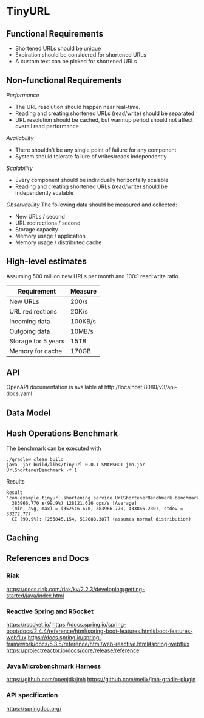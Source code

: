 # TinyURL

## Functional Requirements
* Shortened URLs should be unique
* Expiration should be considered for shortened URLs
* A custom text can be picked for shortened URLs

## Non-functional Requirements
_Performance_
* The URL resolution should happen near real-time.
* Reading and creating shortened URLs (read/write) should be separated
* URL resolution should be cached, but warmup period should not affect overall read performance

_Availability_
* There shouldn't be any single point of failure for any component
* System should tolerate failure of writes/reads independently

_Scalability_
* Every component should be individually horizontally scalable
* Reading and creating shortened URLs (read/write) should be independently scalable

_Observability_
The following data should be measured and collected:
- New URLs / second
- URL redirections / second
- Storage capacity
- Memory usage / application
- Memory usage / distributed cache

## High-level estimates

Assuming 500 million new URLs per month and 100:1 read:write ratio.

|   Requirement  | Measure    |
| --- | --- |
|New URLs|	200/s|
|URL redirections|	20K/s|
|Incoming data|	100KB/s|
|Outgoing data|	10MB/s|
|Storage for 5 years|	15TB|
|Memory for cache|	170GB|

## API


OpenAPI documentation is available at http://localhost:8080/v3/api-docs.yaml


## Data Model

## Hash Operations Benchmark
The benchmark can be executed with
```shell
./gradlew clean build
java -jar build/libs/tinyurl-0.0.1-SNAPSHOT-jmh.jar UrlShortenerBenchmark -f 1
```

Results
```
Result "com.example.tinyurl.shortening.service.UrlShortenerBenchmark.benchmarkShorten":
  383966.770 ±(99.9%) 128121.616 ops/s [Average]
  (min, avg, max) = (352546.670, 383966.770, 433866.230), stdev = 33272.777
  CI (99.9%): [255845.154, 512088.387] (assumes normal distribution)
```

## Caching


## References and Docs

### Riak
https://docs.riak.com/riak/kv/2.2.3/developing/getting-started/java/index.html

### Reactive Spring and RSocket
https://rsocket.io/
https://docs.spring.io/spring-boot/docs/2.4.4/reference/html/spring-boot-features.html#boot-features-webflux
https://docs.spring.io/spring-framework/docs/5.3.5/reference/html/web-reactive.html#spring-webflux
https://projectreactor.io/docs/core/release/reference


### Java Microbenchmark Harness
https://github.com/openjdk/jmh
https://github.com/melix/jmh-gradle-plugin

### API specification
https://springdoc.org/